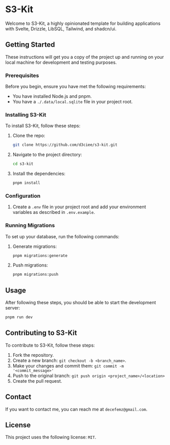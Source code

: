 # S3-Kit

Welcome to S3-Kit, a highly opinionated template for building applications with Svelte, Drizzle, LibSQL, Tailwind, and shadcn/ui.

## Getting Started

These instructions will get you a copy of the project up and running on your local machine for development and testing purposes.

### Prerequisites

Before you begin, ensure you have met the following requirements:

- You have installed Node.js and pnpm.
- You have a `./.data/local.sqlite` file in your project root.

### Installing S3-Kit

To install S3-Kit, follow these steps:

1. Clone the repo:
    ```bash
    git clone https://github.com/d3ciee/s3-kit.git
    ```

2. Navigate to the project directory:
    ```bash
    cd s3-kit
    ```

3. Install the dependencies:
    ```bash
    pnpm install
    ```

### Configuration

1. Create a `.env` file in your project root and add your environment variables as described in `.env.example`.

### Running Migrations

To set up your database, run the following commands:

1. Generate migrations:
    ```bash
    pnpm migrations:generate
    ```

2. Push migrations:
    ```bash
    pnpm migrations:push
    ```

## Usage

After following these steps, you should be able to start the development server:

```bash
pnpm run dev
```

## Contributing to S3-Kit

To contribute to S3-Kit, follow these steps:

1. Fork the repository.
2. Create a new branch: `git checkout -b <branch_name>`.
3. Make your changes and commit them: `git commit -m '<commit_message>'`
4. Push to the original branch: `git push origin <project_name>/<location>`
5. Create the pull request.

## Contact

If you want to contact me, you can reach me at `decefemz@gmail.com`.

## License

This project uses the following license: `MIT`.
```
